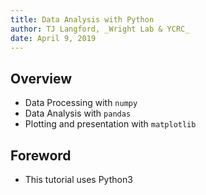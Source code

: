 ```yaml
---
title: Data Analysis with Python
author: TJ Langford, _Wright Lab & YCRC_
date: April 9, 2019
---
```


<style type="text/css">
  .reveal p {
    text-align: left;
  }
  .reveal ul {
    display: block;
  }
  .reveal ol {
    display: block;
  }
</style>

## Overview

- Data Processing with `numpy`
- Data Analysis with `pandas`
- Plotting and presentation with `matplotlib`


## Foreword

- This tutorial uses Python3
